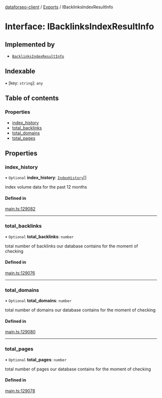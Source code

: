 [dataforseo-client](../README.md) / [Exports](../modules.md) / IBacklinksIndexResultInfo

# Interface: IBacklinksIndexResultInfo

## Implemented by

- [`BacklinksIndexResultInfo`](../classes/BacklinksIndexResultInfo.md)

## Indexable

▪ [key: `string`]: `any`

## Table of contents

### Properties

- [index\_history](IBacklinksIndexResultInfo.md#index_history)
- [total\_backlinks](IBacklinksIndexResultInfo.md#total_backlinks)
- [total\_domains](IBacklinksIndexResultInfo.md#total_domains)
- [total\_pages](IBacklinksIndexResultInfo.md#total_pages)

## Properties

### index\_history

• `Optional` **index\_history**: [`IndexHistory`](../classes/IndexHistory.md)[]

index volume data for the past 12 months

#### Defined in

[main.ts:129082](https://github.com/dataforseo/TypeScriptClient/blob/7ca1aa4/main.ts#L129082)

___

### total\_backlinks

• `Optional` **total\_backlinks**: `number`

total number of backlinks our database contains for the moment of checking

#### Defined in

[main.ts:129076](https://github.com/dataforseo/TypeScriptClient/blob/7ca1aa4/main.ts#L129076)

___

### total\_domains

• `Optional` **total\_domains**: `number`

total number of domains our database contains for the moment of checking

#### Defined in

[main.ts:129080](https://github.com/dataforseo/TypeScriptClient/blob/7ca1aa4/main.ts#L129080)

___

### total\_pages

• `Optional` **total\_pages**: `number`

total number of pages our database contains for the moment of checking

#### Defined in

[main.ts:129078](https://github.com/dataforseo/TypeScriptClient/blob/7ca1aa4/main.ts#L129078)
